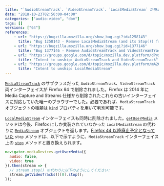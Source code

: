 ```yaml
---
title: "`AudioStreamTrack`、`VideoStreamTrack`、`LocalMediaStream` が廃止されました"
date: "2018-10-23T02:50:00-04:00"
categories: ["audio-video", "dom"]
tags: []
versions: ["64"]
references:
    - url: "https://bugzilla.mozilla.org/show_bug.cgi?id=1258143"
      title: "Bug 1258143 - Remove LocalMediaStream (and its Stop()) from js"
    - url: "https://bugzilla.mozilla.org/show_bug.cgi?id=1377146"
      title: "Bug 1377146 - Remove AudioStreamTrack and VideoStreamTrack"
    - url: "https://groups.google.com/d/topic/mozilla.dev.platform/dPyxsKABnKY/discussion"
      title: "Intent to unship: AudioStreamTrack and VideoStreamTrack"
    - url: "https://groups.google.com/d/topic/mozilla.dev.platform/mA200p2N-Hk/discussion"
      title: "Intent to unship: LocalMediaStream"
---
```

[`MediaStreamTrack`](https://developer.mozilla.org/docs/Web/API/MediaStreamTrack) のサブクラスだった `AudioStreamTrack`、`VideoStreamTrack` 両インターフェイスが Firefox 64 で削除されました。Firefox は 2014 年に Media Capture and Streams 仕様から削除されたこれらの古いインターフェイスに対応していた唯一のブラウザーでした。必要であれば、`MediaStreamTrack` オブジェクトの種類は [`kind`](https://developer.mozilla.org/docs/Web/API/MediaStreamTrack/kind) プロパティを用いて判別可能です。

[`LocalMediaStream`](https://developer.mozilla.org/docs/Web/API/LocalMediaStream) インターフェイスも同時に削除されました。[`getUserMedia`](https://developer.mozilla.org/docs/Web/API/MediaDevices/getUserMedia) メソッドは今後、Firefox にしか実装されていなかった `LocalMediaStream` の代わりに [`MediaStream`](https://developer.mozilla.org/docs/Web/API/MediaStream) オブジェクトを返します。[Firefox 44 以降廃止予定となっていた](https://www.fxsitecompat.com/ja/docs/2015/mediastream-stop-has-been-deprecated/) `stop` メソッドは、以下で示すように、`MediaStreamTrack` インターフェイス上の [`stop`](https://developer.mozilla.org/docs/Web/API/MediaStreamTrack/stop) メソッドと置き換えられます。

```js
navigator.mediaDevices.getUserMedia({
  audio: false,
  video: true
}).then(stream => {
  // stream.stop() の代わりに以下のようにしてください:
  stream.getVideoTracks()[0].stop();
});
```
